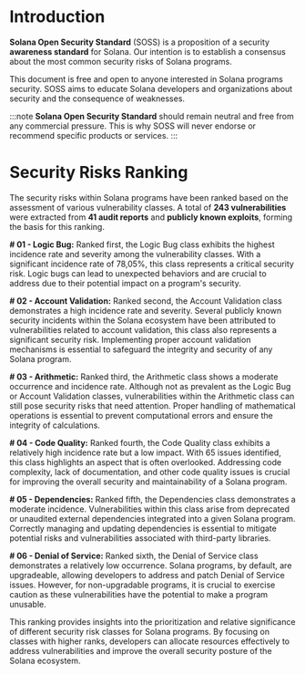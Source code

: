 ---
---

# Introduction

**Solana Open Security Standard** (SOSS) is a proposition of a security **awareness standard** for Solana. Our intention is to establish a consensus about the most common security risks of Solana programs.

This document is free and open to anyone interested in Solana programs security. SOSS aims to educate Solana developers and organizations about security and the consequence of weaknesses. 

:::note
**Solana Open Security Standard** should remain neutral and free from any commercial pressure. This is why SOSS will never endorse or recommend specific products or services.
:::

# Security Risks Ranking

The security risks within Solana programs have been ranked based on the assessment of various vulnerability classes. A total of **243 vulnerabilities** were extracted from **41 audit reports** and **publicly known exploits**, forming the basis for this ranking.

**# 01 - Logic Bug:** Ranked first, the Logic Bug class exhibits the highest incidence rate and severity among the vulnerability classes. With a significant incidence rate of 78,05%, this class represents a critical security risk. Logic bugs can lead to unexpected behaviors and are crucial to address due to their potential impact on a program's security.

**# 02 - Account Validation:** Ranked second, the Account Validation class demonstrates a high incidence rate and severity. Several publicly known security incidents within the Solana ecosystem have been attributed to vulnerabilities related to account validation, this class also represents a significant security risk. Implementing proper account validation mechanisms is essential to safeguard the integrity and security of any Solana program.

**# 03 - Arithmetic:** Ranked third, the Arithmetic class shows a moderate occurrence and incidence rate. Although not as prevalent as the Logic Bug or Account Validation classes, vulnerabilities within the Arithmetic class can still pose security risks that need attention. Proper handling of mathematical operations is essential to prevent computational errors and ensure the integrity of calculations.

**# 04 - Code Quality:** Ranked fourth, the Code Quality class exhibits a relatively high incidence rate but a low impact. With 65 issues identified, this class highlights an aspect that is often overlooked. Addressing code complexity, lack of documentation, and other code quality issues is crucial for improving the overall security and maintainability of a Solana program.

**# 05 - Dependencies:** Ranked fifth, the Dependencies class demonstrates a moderate incidence. Vulnerabilities within this class arise from deprecated or unaudited external dependencies integrated into a given Solana program. Correctly managing and updating dependencies is essential to mitigate potential risks and vulnerabilities associated with third-party libraries.

**# 06 - Denial of Service:**  Ranked sixth, the Denial of Service class demonstrates a relatively low occurrence. Solana programs, by default, are upgradeable, allowing developers to address and patch Denial of Service issues. However, for non-upgradable programs, it is crucial to exercise caution as these vulnerabilities have the potential to make a program unusable.

This ranking provides insights into the prioritization and relative significance of different security risk classes for Solana programs. By focusing on classes with higher ranks, developers can allocate resources effectively to address vulnerabilities and improve the overall security posture of the Solana ecosystem.